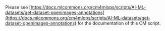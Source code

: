 Please see [https://docs.mlcommons.org/cm4mlops/scripts/AI-ML-datasets/get-dataset-openimages-annotations](https://docs.mlcommons.org/cm4mlops/scripts/AI-ML-datasets/get-dataset-openimages-annotations) for the documentation of this CM script.
